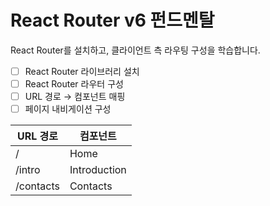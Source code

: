 # React Router v6 펀드멘탈

React Router를 설치하고, 클라이언트 측 라우팅 구성을 학습합니다.

- [ ] React Router 라이브러리 설치
- [ ] React Router 라우터 구성
- [ ] URL 경로 → 컴포넌트 매핑
- [ ] 페이지 내비게이션 구성

| URL 경로  | 컴포넌트     |
| --------- | ------------ |
| /         | Home         |
| /intro    | Introduction |
| /contacts | Contacts     |
